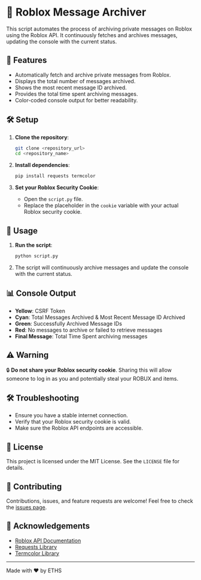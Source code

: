 # 📜 Roblox Message Archiver

This script automates the process of archiving private messages on Roblox using the Roblox API. It continuously fetches and archives messages, updating the console with the current status. 

## 🚀 Features

- Automatically fetch and archive private messages from Roblox.
- Displays the total number of messages archived.
- Shows the most recent message ID archived.
- Provides the total time spent archiving messages.
- Color-coded console output for better readability.

## 🛠️ Setup

1. **Clone the repository**:
    ```bash
    git clone <repository_url>
    cd <repository_name>
    ```

2. **Install dependencies**:
    ```bash
    pip install requests termcolor
    ```

3. **Set your Roblox Security Cookie**:
    - Open the `script.py` file.
    - Replace the placeholder in the `cookie` variable with your actual Roblox security cookie.

## 📝 Usage

1. **Run the script**:
    ```bash
    python script.py
    ```

2. The script will continuously archive messages and update the console with the current status.

## 📊 Console Output

- **Yellow**: CSRF Token
- **Cyan**: Total Messages Archived & Most Recent Message ID Archived
- **Green**: Successfully Archived Message IDs
- **Red**: No messages to archive or failed to retrieve messages
- **Final Message**: Total Time Spent archiving messages

## ⚠️ Warning

🔒 **Do not share your Roblox security cookie**. Sharing this will allow someone to log in as you and potentially steal your ROBUX and items.

## 🛠️ Troubleshooting

- Ensure you have a stable internet connection.
- Verify that your Roblox security cookie is valid.
- Make sure the Roblox API endpoints are accessible.

## 📜 License

This project is licensed under the MIT License. See the `LICENSE` file for details.

## 🤝 Contributing

Contributions, issues, and feature requests are welcome! Feel free to check the [issues page](#).

## 🙏 Acknowledgements

- [Roblox API Documentation](https://developer.roblox.com/en-us/api-reference)
- [Requests Library](https://docs.python-requests.org/en/master/)
- [Termcolor Library](https://pypi.org/project/termcolor/)

---

Made with ❤️ by ETHS
